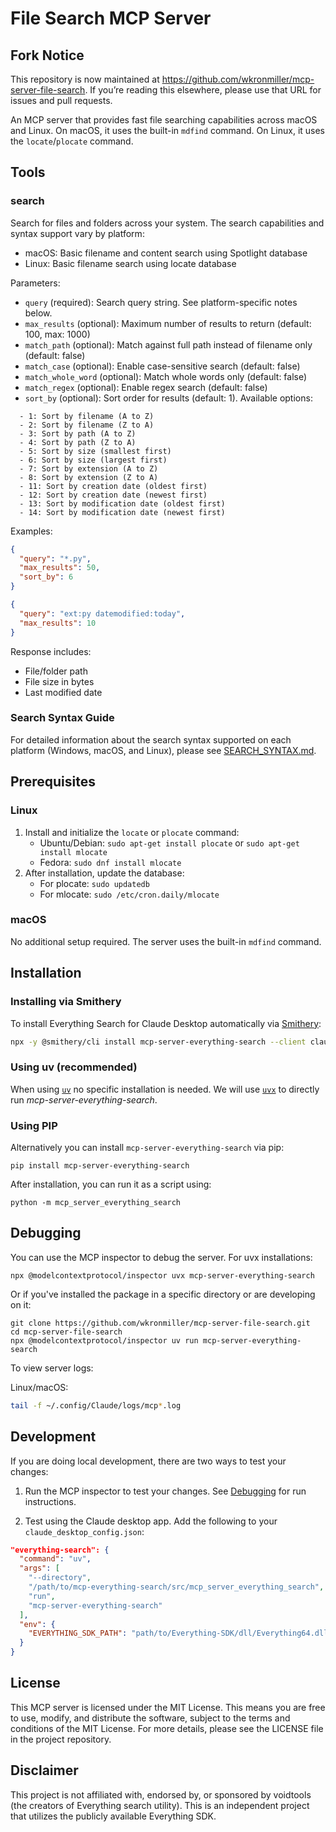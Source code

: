 # File Search MCP Server

## Fork Notice

This repository is now maintained at https://github.com/wkronmiller/mcp-server-file-search.
If you’re reading this elsewhere, please use that URL for issues and pull requests.

An MCP server that provides fast file searching capabilities across macOS and Linux. On macOS, it uses the built-in `mdfind` command. On Linux, it uses the `locate`/`plocate` command.

## Tools

### search

Search for files and folders across your system. The search capabilities and syntax support vary by platform:

- macOS: Basic filename and content search using Spotlight database
- Linux: Basic filename search using locate database

Parameters:

- `query` (required): Search query string. See platform-specific notes below.
- `max_results` (optional): Maximum number of results to return (default: 100, max: 1000)
- `match_path` (optional): Match against full path instead of filename only (default: false)
- `match_case` (optional): Enable case-sensitive search (default: false)
- `match_whole_word` (optional): Match whole words only (default: false)
- `match_regex` (optional): Enable regex search (default: false)
- `sort_by` (optional): Sort order for results (default: 1). Available options:

```
  - 1: Sort by filename (A to Z)
  - 2: Sort by filename (Z to A)
  - 3: Sort by path (A to Z)
  - 4: Sort by path (Z to A)
  - 5: Sort by size (smallest first)
  - 6: Sort by size (largest first)
  - 7: Sort by extension (A to Z)
  - 8: Sort by extension (Z to A)
  - 11: Sort by creation date (oldest first)
  - 12: Sort by creation date (newest first)
  - 13: Sort by modification date (oldest first)
  - 14: Sort by modification date (newest first)
```

Examples:

```json
{
  "query": "*.py",
  "max_results": 50,
  "sort_by": 6
}
```

```json
{
  "query": "ext:py datemodified:today",
  "max_results": 10
}
```

Response includes:

- File/folder path
- File size in bytes
- Last modified date

### Search Syntax Guide

For detailed information about the search syntax supported on each platform (Windows, macOS, and Linux), please see [SEARCH_SYNTAX.md](SEARCH_SYNTAX.md).

## Prerequisites

### Linux

1. Install and initialize the `locate` or `plocate` command:
   - Ubuntu/Debian: `sudo apt-get install plocate` or `sudo apt-get install mlocate`
   - Fedora: `sudo dnf install mlocate`
2. After installation, update the database:
   - For plocate: `sudo updatedb`
   - For mlocate: `sudo /etc/cron.daily/mlocate`

### macOS

No additional setup required. The server uses the built-in `mdfind` command.

## Installation

### Installing via Smithery

To install Everything Search for Claude Desktop automatically via [Smithery](https://smithery.ai/server/mcp-server-everything-search):

```bash
npx -y @smithery/cli install mcp-server-everything-search --client claude
```

### Using uv (recommended)

When using [`uv`](https://docs.astral.sh/uv/) no specific installation is needed. We will
use [`uvx`](https://docs.astral.sh/uv/guides/tools/) to directly run _mcp-server-everything-search_.

### Using PIP

Alternatively you can install `mcp-server-everything-search` via pip:

```
pip install mcp-server-everything-search
```

After installation, you can run it as a script using:

```
python -m mcp_server_everything_search
```

## Debugging

You can use the MCP inspector to debug the server. For uvx installations:

```
npx @modelcontextprotocol/inspector uvx mcp-server-everything-search
```

Or if you've installed the package in a specific directory or are developing on it:

```
git clone https://github.com/wkronmiller/mcp-server-file-search.git
cd mcp-server-file-search
npx @modelcontextprotocol/inspector uv run mcp-server-everything-search
```

To view server logs:

Linux/macOS:

```bash
tail -f ~/.config/Claude/logs/mcp*.log
```

## Development

If you are doing local development, there are two ways to test your changes:

1. Run the MCP inspector to test your changes. See [Debugging](#debugging) for run instructions.

2. Test using the Claude desktop app. Add the following to your `claude_desktop_config.json`:

```json
"everything-search": {
  "command": "uv",
  "args": [
    "--directory",
    "/path/to/mcp-everything-search/src/mcp_server_everything_search",
    "run",
    "mcp-server-everything-search"
  ],
  "env": {
    "EVERYTHING_SDK_PATH": "path/to/Everything-SDK/dll/Everything64.dll"
  }
}
```

## License

This MCP server is licensed under the MIT License. This means you are free to use, modify, and distribute the software, subject to the terms and conditions of the MIT License. For more details, please see the LICENSE file in the project repository.

## Disclaimer

This project is not affiliated with, endorsed by, or sponsored by voidtools (the creators of Everything search utility). This is an independent project that utilizes the publicly available Everything SDK.
